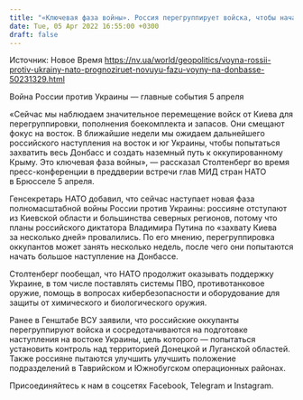```yaml
---
title: "«Ключевая фаза войны». Россия перегруппирует войска, чтобы начать большое наступление на Донбассе — Столтенберг"
date: Tue, 05 Apr 2022 16:55:00 +0300
draft: false
---
```

Источник: Новое Время https://nv.ua/world/geopolitics/voyna-rossii-protiv-ukrainy-nato-prognoziruet-novuyu-fazu-voyny-na-donbasse-50231329.html


Война России против Украины — главные события 5 апреля

«Сейчас мы наблюдаем значительное перемещение войск от Киева для перегруппировки, пополнения боекомплекта и запасов. Они смещают фокус на восток. В ближайшие недели мы ожидаем дальнейшего российского наступления на восток и юг Украины, чтобы попытаться захватить весь Донбасс и создать наземный путь к оккупированному Крыму. Это ключевая фаза войны», — рассказал Столтенберг во время пресс-конференции в преддверии встречи глав МИД стран НАТО в Брюсселе 5 апреля.

Генсекретарь НАТО добавил, что сейчас наступает новая фаза полномасштабной войны России против Украины: россияне отступают из Киевской области и большинства северных регионов, потому что планы российского диктатора Владимира Путина по «захвату Киева за несколько дней» провалились. По его мнению, перегруппировка оккупантов может занять несколько недель, после чего они попытаются начать большое наступление на Донбассе.

Столтенберг пообещал, что НАТО продолжит оказывать поддержку Украине, в том числе поставлять системы ПВО, противотанковое оружие, помощь в вопросах кибербезопасности и оборудование для защиты от химического и биологического оружия.

Ранее в Генштабе ВСУ заявили, что российские оккупанты перегруппируют войска и сосредотачиваются на подготовке наступления на востоке Украины, цель которого — попытаться установить контроль над территорией Донецкой и Луганской областей. Также россияне пытаются улучшить улучшить положение подразделений в Таврийском и Южнобугском операционных районах.

Присоединяйтесь к нам в соцсетях Facebook, Telegram и Instagram.
